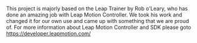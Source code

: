 This project is majorly based on the Leap Trainer by Rob o'Leary, who has done an amazing job with Leap Motion Controller. We took his work and changed it for our own use and came up with something that we are proud of.
For more information about Leap Motion Controller and SDK please goto https://developer.leapmotion.com/